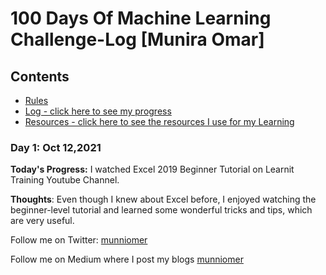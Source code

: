 # 100 Days Of Machine Learning Challenge-Log [Munira Omar]

## Contents

* [Rules](rules.md)
* [Log - click here to see my progress](log.md)
* [Resources - click here to see the resources I use for my Learning](resources.md)

### Day 1: Oct 12,2021
**Today's Progress:** I watched Excel 2019 Beginner Tutorial on Learnit Training Youtube Channel.

**Thoughts**: Even though I knew about Excel before, I enjoyed watching the beginner-level tutorial and learned some wonderful tricks and tips, which are very useful.


Follow me on Twitter: [munniomer](https://twitter.com/munniomer)

Follow me on Medium where I post my blogs [munniomer](https://medium.com/@munniomer)

